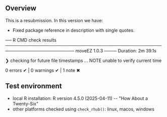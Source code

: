## Overview


This is a resubmission. In this version we have: 
- Fixed package reference in description with single quotes. 

── R CMD check results ──────────────────────────────────────────────────────────────────────── moveEZ 1.0.3 ────
Duration: 2m 39.1s

❯ checking for future file timestamps ... NOTE
  unable to verify current time

0 errors ✔ | 0 warnings ✔ | 1 note ✖


## Test environment

* local R installation: R version 4.5.0 (2025-04-11) -- "How About a Twenty-Six"
* other platforms checked using `check_rhub()`: linux, macos, windows

